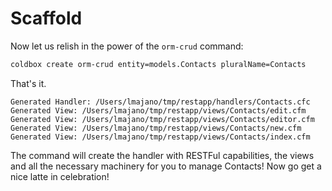# Scaffold

Now let us relish in the power of the `orm-crud` command:

```bash
coldbox create orm-crud entity=models.Contacts pluralName=Contacts
```

That's it.

```
Generated Handler: /Users/lmajano/tmp/restapp/handlers/Contacts.cfc
Generated View: /Users/lmajano/tmp/restapp/views/Contacts/edit.cfm
Generated View: /Users/lmajano/tmp/restapp/views/Contacts/editor.cfm
Generated View: /Users/lmajano/tmp/restapp/views/Contacts/new.cfm
Generated View: /Users/lmajano/tmp/restapp/views/Contacts/index.cfm
```

The command will create the handler with RESTFul capabilities, the views and all the necessary machinery for you to manage Contacts!  Now go get a nice latte in celebration!
